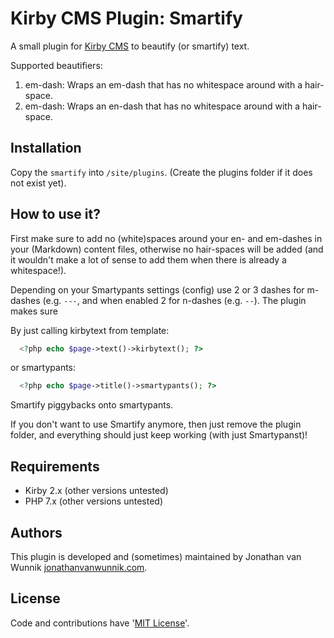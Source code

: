 # Kirby CMS Plugin: Smartify

A small plugin for [Kirby CMS](http://getkirby.com) to beautify (or smartify) text.

Supported beautifiers:

1. em-dash: Wraps an em-dash that has no whitespace around with a hair-space.
2. em-dash: Wraps an en-dash that has no whitespace around with a hair-space.

## Installation

Copy the `smartify` into `/site/plugins`. (Create the plugins folder if it does not
exist yet).

## How to use it?

First make sure to add no (white)spaces around your en- and em-dashes in your (Markdown)
content files, otherwise no hair-spaces will be added (and it wouldn't make a lot of
sense to add them when there is already a whitespace!).

Depending on your Smartypants settings (config) use 2 or 3 dashes for m-dashes
(e.g. `---`, and when enabled 2 for n-dashes (e.g. `--`). The plugin makes sure

By just calling kirbytext from template:

```php
  <?php echo $page->text()->kirbytext(); ?>
```

or smartypants:

```php
  <?php echo $page->title()->smartypants(); ?>
```

Smartify piggybacks onto smartypants.

If you don't want to use Smartify anymore, then just remove the plugin folder, and
everything should just keep working (with just Smartypanst)!

## Requirements

- Kirby 2.x (other versions untested)
- PHP 7.x (other versions untested)

## Authors

This plugin is developed and (sometimes) maintained by Jonathan van Wunnik [jonathanvanwunnik.com](https://jonathanvanwunnik.com).

## License

Code and contributions have '[MIT License](./license.md)'.
